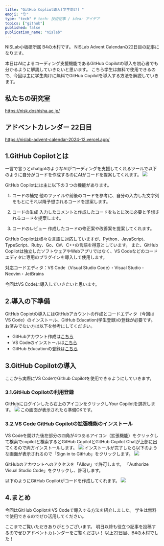 ```yaml
---
title: "GitHub Copliot導入[学生向け] "
emoji: "👌"
type: "tech" # tech: 技術記事 / idea: アイデア
topics: ["github"]
published: false
publication_name: "nislab"
---
```

NISLab小板研所属 B4の木村です。
NISLab Advent Calendarの22日目の記事になります。

本日はAIによるコーディング支援機能であるGitHub Copilotの導入を初心者でも分かるように解説していきたいと思います。
こちら学生は無料で使用できるので、今回は主に学生向けに無料でGitHub Copilotを導入する方法を解説していきます。

## 私たちの研究室
https://nisk.doshisha.ac.jp/

## アドベントカレンダー 22日目
https://nislab-advent-calendar-2024-12.vercel.app/

## 1.GitHub Copilotとは
一言で言うとchatgptのようなAIがコーディングを支援してくれるツールで以下のように自分がコードを作成するのにAIがコードを提案してくれます。
![](https://storage.googleapis.com/zenn-user-upload/aa7c1d531493-20241219.png)

GitHub Copilotには主に以下の３つの機能があります。

1. コードの補完
他のファイルや前後のコードを参考に、自分の入力した文字列をもとにそれ以降予想されるコードを提案します。

2. コードの生成
入力したコメントと作成したコードをもとに次に必要と予想されるコードを提案します。

3. コードのレビュー
作成したコードの修正案や改善案を提案してくれます。

GitHub Copilotは様々な言語に対応していますが、Python、JavaScript、TypeScript、Ruby、Go、C#、C++の言語を得意としています。
また、GitHub Copilotは独立したソフトウェアやWebアプリではなく、VS Codeなどのコードエディタに専用のプラグインを導入して使用します。

対応コードエディタ：VS Code（Visual Studio Code）・Visual Studio・Neovim・JetBrains

今回はVS Codeに導入していきたいと思います。

## 2.導入の下準備
GitHub Copiotの導入にはGitHubアカウントの作成とコードエディタ（今回はVS Code）のインストール、GitHub Education(学生登録)の登録が必要です。
お済みでない方は以下を参考にしてください。
- GitHubアカウント作成は[こちら](https://zenn.dev/keison8864/articles/069d9be35b92c2)
- VS Codeのインストールは[こちら](https://qiita.com/YurimyMiyu/items/5ce7821f1e3e5905c3ee)
- GitHub Educationの登録は[こちら](https://docs.github.com/ja/education/explore-the-benefits-of-teaching-and-learning-with-github-education/github-education-for-students/apply-to-github-education-as-a-student)

## 3.GitHub Copilotの導入
ここから実際にVS CodeでGithub Copilotを使用できるようにしていきます。

### 3.1.GitHub Copilotの利用登録
GitHubにログインしたら右上のアイコンをクリックしYour Copilotを選択します。
![](https://storage.googleapis.com/zenn-user-upload/5d15b2cf23dc-20241219.png)
この画面が表示されたら準備OKです。

### 3.2.VS Code GitHub Copilotの拡張機能のインストール
VS Codeを開けた後左部分の四角が4つあるアイコン（拡張機能）をクリックして検索でcopilotと検索するとGitHub CopilotとGitHub Copilot Chatが上部に出てくるので両方インストールします。
![](https://storage.googleapis.com/zenn-user-upload/612540546694-20241219.png)
インストールが完了したら以下のような画面が表示されるので「Sign in to GitHub」をクリックします。
![](https://storage.googleapis.com/zenn-user-upload/8afe7f848cd5-20241219.png)


GitHubのアカウントへのアクセスを「Allow」で許可します。
「Authorize Visual Studio Code」をクリックし、許可します。

以下のようにGitHub Copilotがコードを作成してくれます。
![](https://storage.googleapis.com/zenn-user-upload/aa7c1d531493-20241219.png)

## 4.まとめ 
今回はGitHub CopilotをVS Codeで導入する方法を紹介しました。
学生は無料で使用できるのでぜひ活用してください。

ここまでご覧いただきありがとうございます。
明日以降も役立つ記事を投稿するのでぜひアドベントカレンダーをご覧ください！
以上22日目、B4の木村でした！
